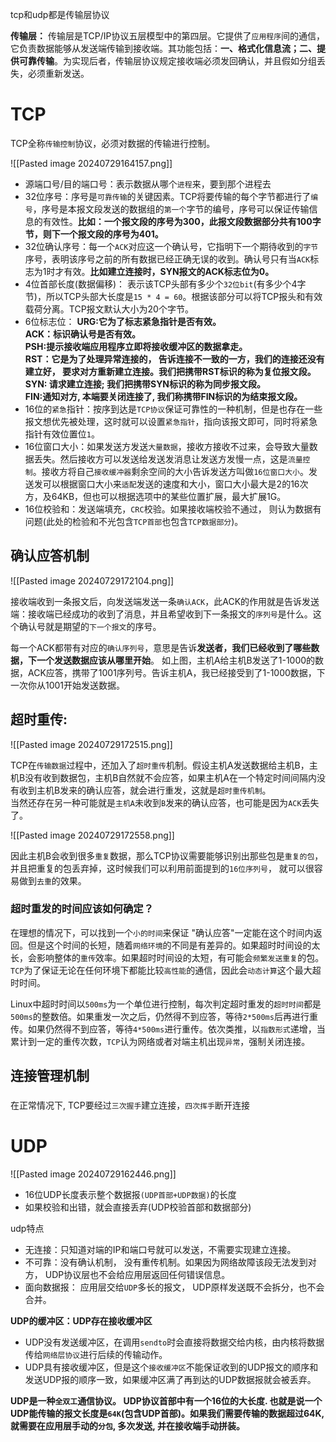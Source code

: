 tcp和udp都是传输层协议

**传输层：** 传输层是TCP/IP协议五层模型中的第四层。它提供了`应用程序`间的通信，它负责数据能够从发送端传输到接收端。其功能包括：**一、格式化信息流；二、提供可靠传输**。为实现后者，传输层协议规定接收端必须发回确认，并且假如分组丢失，必须重新发送。

# TCP

TCP全称`传输控制`协议，必须对数据的传输进行控制。

![[Pasted image 20240729164157.png]]

- 源端口号/目的端口号：表示数据从哪个`进程`来，要到那个进程去
- 32位序号：序号是`可靠传输`的关键因素。TCP将要传输的每个字节都进行了`编号`，序号是本报文段发送的数据组的`第一个`字节的编号，序号可以保证传输信息的有效性。**比如：一个报文段的序号为300，此报文段数据部分共有100字节，则下一个报文段的序号为401。**
- 32位确认序号：每一个`ACK`对应这一个确认号，它指明下一个期待收到的`字节`序号，表明该序号之前的所有数据已经正确无误的收到。确认号只有当`ACK`标志为1时才有效。**比如建立连接时，SYN报文的ACK标志位为0。**
- 4位首部长度(数据偏移)： 表示该TCP头部有多少个`32位bit`(有多少个4字节)，所以TCP头部大长度是`15 * 4 = 60`。根据该部分可以将TCP报头和有效载荷分离。TCP报文默认大小为20个字节。
- 6位标志位：
    **URG:它为了标志紧急指针是否有效。**  
    **ACK：标识确认号是否有效。**  
    **PSH:提示接收端应用程序立即将接收缓冲区的数据拿走。**  
    **RST：它是为了处理异常连接的， 告诉连接不一致的一方，我们的连接还没有建立好， 要求对方重新建立连接。我们把携带RST标识的称为复位报文段。**  
    **SYN: 请求建立连接; 我们把携带SYN标识的称为同步报文段。**  
    **FIN:通知对方, 本端要关闭连接了, 我们称携带FIN标识的为结束报文段。**
- 16位的`紧急`指针：按序到达是`TCP协议`保证可靠性的一种机制，但是也存在一些报文想优先被处理，这时就可以设置`紧急指针`，指向该报文即可，同时将紧急指针有效位置位`1`。
- 16位窗口大小：如果发送方发送`大量数据`，接收方接收不过来，会导致大量数据丢失。然后接收方可以发送给发送发消息让发送方发慢一点，这是`流量控制`。接收方将自己`接收缓冲器`剩余空间的大小告诉发送方叫做`16位窗口大小`。发送发可以根据窗口大小来`适配`发送的速度和大小，窗口大小最大是2的16次方，及64KB，但也可以根据选项中的某些位置扩展，最大扩展1G。
- 16位校验和：发送端填充，`CRC`校验。如果接收端校验不通过， 则认为数据有问题(此处的检验和不光包含`TCP首部`也包含`TCP数据部分`)。

## 确认应答机制

![[Pasted image 20240729172104.png]]

接收端收到一条报文后，向发送端发送一条`确认ACK`，此ACK的作用就是告诉发送端：接收端已经成功的收到了消息，并且希望收到下一条报文的`序列号`是什么。这个确认号就是期望的`下一个报文`的序号。

每一个ACK都带有对应的`确认序列号`，意思是告诉**发送者，我们已经收到了哪些数据，下一个发送数据应该从哪里开始**。 如上图，主机A给主机B发送了1-1000的数据，ACK应答，携带了1001序列号。告诉主机A，我已经接受到了1-1000数据，下一次你从1001开始发送数据。

## **超时重传:**

![[Pasted image 20240729172515.png]]

TCP在`传输数据`过程中，还加入了`超时重传`机制。假设主机A发送数据给主机B，主机B没有收到数据包，主机B自然就不会应答，如果主机A在一个特定时间间隔内没有收到主机B发来的确认应答，就会进行重发，这就是`超时重传机制`。  
当然还存在另一种可能就是`主机A`未收到`B`发来的确认应答，也可能是因为`ACK`丢失了。

![[Pasted image 20240729172558.png]]

因此主机B会收到很多`重复`数据，那么TCP协议需要能够识别出那些包是`重复的包`， 并且把重复的包丢弃掉，这时候我们可以利用前面提到的`16位序列号`， 就可以很容易做到`去重`的效果。

### **超时重发的时间应该如何确定？**  
在理想的情况下，可以找到一个`小的时间`来保证 "确认应答"一定能在这个时间内返回。但是这个时间的长短，随着`网络环境`的不同是有差异的。如果超时时间设的太长，会影响整体的`重传`效率。如果超时时间设的太短，有可能会`频繁发送重复`的包。`TCP`为了保证无论在任何环境下都能比较`高性能`的通信，因此会`动态计算`这个最大超时时间。

Linux中超时时间以`500ms`为一个单位进行控制，每次判定超时重发的`超时时间`都是`500ms`的整数倍。如果重发一次之后，仍然得不到应答，等待`2*500ms`后再进行重传。如果仍然得不到应答，等待`4*500ms`进行重传。依次类推，以`指数形式`递增，当累计到一定的重传次数，`TCP`认为网络或者对端主机出现`异常`，强制关闭连接。

## 连接管理机制

### 

在正常情况下, TCP要经过`三次握手`建立连接，`四次挥手`断开连接





# UDP

![[Pasted image 20240729162446.png]]

- 16位UDP长度表示整个数据报`(UDP首部+UDP数据)`的长度
- 如果校验和出错，就会直接丢弃(UDP校验首部和数据部分)

udp特点

- 无连接：只知道对端的IP和端口号就可以发送，不需要实现建立连接。
- 不可靠：没有确认机制， 没有重传机制。如果因为网络故障该段无法发到对方， UDP协议层也不会给应用层返回任何错误信息。
- 面向数据报： 应用层交给`UDP`多长的报文， UDP原样发送既不会拆分，也不会合并。

**UDP的缓冲区：UDP存在接收缓冲区**

- UDP没有发送缓冲区，在调用`sendto`时会直接将数据交给内核，由内核将数据传给`网络层协议`进行后续的传输动作。
- UDP具有接收缓冲区，但是这个`接收缓冲区`不能保证收到的UDP报文的顺序和发送UDP报的顺序一致，如果缓冲区满了再到达的UDP数据报就会被丢弃。

**UDP是一种`全双工`通信协议。 UDP协议首部中有一个16位的大长度. 也就是说一个UDP能传输的报文长度是`64K`(包含UDP首部)。如果我们需要传输的数据超过64K, 就需要在应用层手动的`分包`, 多次发送, 并在接收端手动拼装。**